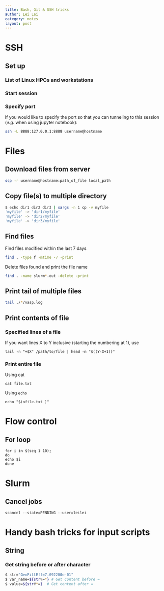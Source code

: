 ```yaml
---
title: Bash, Git & SSH tricks
author: Lei Lei
category: notes
layout: post
---
```


# SSH
## Set up

### List of Linux HPCs and workstations

### Start session

### Specify port
If you would like to specify the port so that you can tunneling to this session (_e.g._ when using jupyter notebook):

~~~ bash
ssh -L 8888:127.0.0.1:8888 username@hostname
~~~

# Files
## Download files from server

~~~ bash
scp -r username@hostname:path_of_file local_path
~~~

## Copy file(s) to multiple directory

```bash
$ echo dir1 dir2 dir3 | xargs -n 1 cp -v myfile
'myfile' -> 'dir1/myfile'
'myfile' -> 'dir2/myfile'
'myfile' -> 'dir3/myfile'
```

## Find files

Find files modified within the last 7 days

``` bash
find . -type f -mtime -7 -print
```

Delete files found and print the file name
~~~bash
find . -name slurm*.out -delete -print
~~~

## Print tail of multiple files

```bash
tail ./*/vasp.log
```

## Print contents of file

### Specified lines of a file

If you want lines X to Y inclusive (starting the numbering at 1), use

```shell
tail -n "+$X" /path/to/file | head -n "$((Y-X+1))"
```

### Print entire file

Using cat

~~~shell
cat file.txt
~~~

Using `echo`

~~~shell
echo "$(<file.txt )"
~~~

# Flow control

## For loop

~~~shell
for i in $(seq 1 10);
do
echo $i
done
~~~

# Slurm

## Cancel jobs

~~~shell
scancel --state=PENDING --user=leilei
~~~

# Handy bash tricks for input scripts
## String
### Get string before or after character

```bash
$ str="GenFiltEff=7.092200e-01"
$ var_name=${str%=*} # Get content before =
$ value=${str#*=}  # Get content after =
```

